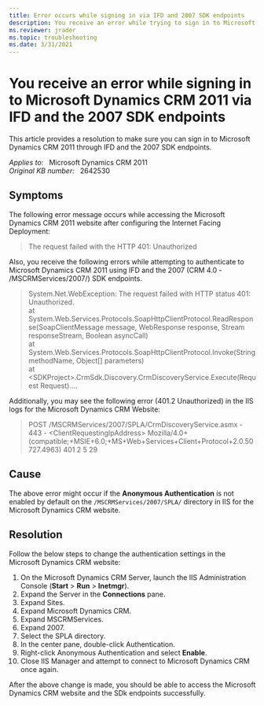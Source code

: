 ```yaml
---
title: Error occurs while signing in via IFD and 2007 SDK endpoints
description: You receive an error while trying to sign in to Microsoft Dynamics CRM 2011 using IFD and the 2007 (CRM 4.0) SDK endpoints. Provides a resolution.
ms.reviewer: jrader
ms.topic: troubleshooting
ms.date: 3/31/2021
---
```

# You receive an error while signing in to Microsoft Dynamics CRM 2011 via IFD and the 2007 SDK endpoints

This article provides a resolution to make sure you can sign in to Microsoft Dynamics CRM 2011 through IFD and the 2007 SDK endpoints.

_Applies to:_ &nbsp; Microsoft Dynamics CRM 2011  
_Original KB number:_ &nbsp; 2642530

## Symptoms

The following error message occurs while accessing the Microsoft Dynamics CRM 2011 website after configuring the Internet Facing Deployment:

> The request failed with the HTTP 401: Unauthorized

Also, you receive the following errors while attempting to authenticate to Microsoft Dynamics CRM 2011 using IFD and the 2007 (CRM 4.0 - /MSCRMServices/2007/) SDK endpoints.

> System.Net.WebException: The request failed with HTTP status 401: Unauthorized.  
at System.Web.Services.Protocols.SoapHttpClientProtocol.ReadResponse(SoapClientMessage message, WebResponse response, Stream responseStream, Boolean asyncCall)  
at System.Web.Services.Protocols.SoapHttpClientProtocol.Invoke(String methodName, Object[] parameters)  
at \<SDKProject>.CrmSdk.Discovery.CrmDiscoveryService.Execute(Request Request)....

Additionally, you may see the following error (401.2 Unauthorized) in the IIS logs for the Microsoft Dynamics CRM Website:

> POST /MSCRMServices/2007/SPLA/CrmDiscoveryService.asmx - 443 - \<ClientRequestingIpAddress> Mozilla/4.0+(compatible;+MSIE+6.0;+MS+Web+Services+Client+Protocol+2.0.50727.4963) 401 2 5 29

## Cause

The above error might occur if the **Anonymous Authentication** is not enabled by default on the `/MSCRMServices/2007/SPLA/` directory in IIS for the Microsoft Dynamics CRM website.

## Resolution

Follow the below steps to change the authentication settings in the Microsoft Dynamics CRM website:

1. On the Microsoft Dynamics CRM Server, launch the IIS Administration Console (**Start** > **Run** > **Inetmgr**).
2. Expand the Server in the **Connections** pane.
3. Expand Sites.
4. Expand Microsoft Dynamics CRM.
5. Expand MSCRMServices.
6. Expand 2007.
7. Select the SPLA directory.
8. In the center pane, double-click Authentication.
9. Right-click Anonymous Authentication and select **Enable**.
10. Close IIS Manager and attempt to connect to Microsoft Dynamics CRM once again.

After the above change is made, you should be able to access the Microsoft Dynamics CRM website and the SDk endpoints successfully.
